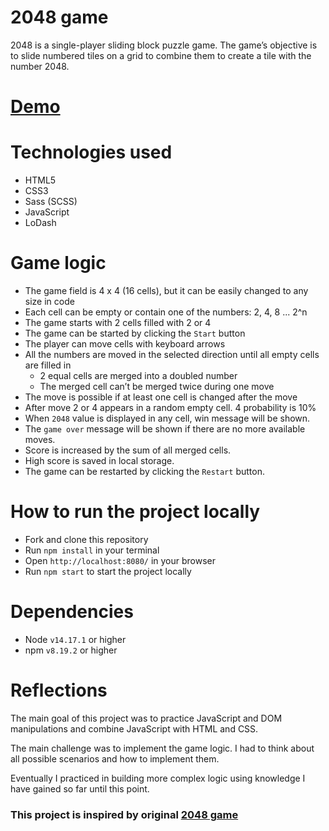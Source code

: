 # 2048 game

2048 is a single-player sliding block puzzle game. The game’s objective is to slide numbered tiles on a grid to combine them to create a tile with the number 2048.

# [Demo](https://anastasiia-tilikina.github.io/2048-game/)

# Technologies used

- HTML5
- CSS3
- Sass (SCSS)
- JavaScript
- LoDash

# Game logic

- The game field is 4 x 4 (16 cells), but it can be easily changed to any size in code
- Each cell can be empty or contain one of the numbers: 2, 4, 8 ... 2^n
- The game starts with 2 cells filled with 2 or 4
- The game can be started by clicking the `Start` button
- The player can move cells with keyboard arrows
- All the numbers are moved in the selected direction until all empty cells are filled in
   - 2 equal cells are merged into a doubled number
   - The merged cell can’t be merged twice during one move
- The move is possible if at least one cell is changed after the move
- After move 2 or 4 appears in a random empty cell. 4 probability is 10%
- When `2048` value is displayed in any cell, win message will be shown.
- The `game over` message will be shown if there are no more available moves.
- Score is increased by the sum of all merged cells.
- High score is saved in local storage.
- The game can be restarted by clicking the `Restart` button.

# How to run the project locally

- Fork and clone this repository
- Run `npm install` in your terminal
- Open `http://localhost:8080/` in your browser
- Run `npm start` to start the project locally

# Dependencies

- Node `v14.17.1` or higher
- npm `v8.19.2` or higher

# Reflections

The main goal of this project was to practice JavaScript and DOM manipulations and combine JavaScript with HTML and CSS.

The main challenge was to implement the game logic. I had to think about all possible scenarios and how to implement them.

Eventually I practiced in building more complex logic using knowledge I have gained so far until this point.

### This project is inspired by original [2048 game](https://play2048.co/)

